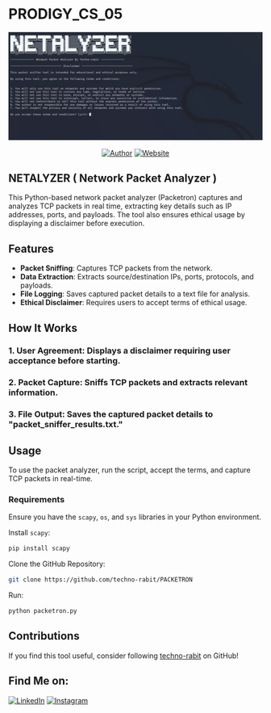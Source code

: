 # PRODIGY_CS_05

<p align="center">
<a href="#"><img title="img" src="img.png"></a>
</p>
<p align="center">
<a href="https://github.com/techno-rabit"><img title="Author" src="https://img.shields.io/badge/Author-Vishnu-yellow.svg?style=for-the-badge&logo=github"></a>
<a href="https://prodigyinfotech.dev/"><img title="Website" src="https://img.shields.io/badge/Website-Prodigy--InfoTech-green.svg?style=for-the-badge&logo=sites"></a>
</p>

## NETALYZER ( Network Packet Analyzer )

This Python-based network packet analyzer (Packetron) captures and analyzes TCP packets in real time, extracting key details such as IP addresses, ports, and payloads. The tool also ensures ethical usage by displaying a disclaimer before execution.

## Features

- **Packet Sniffing**: Captures TCP packets from the network.
- **Data Extraction**: Extracts source/destination IPs, ports, protocols, and payloads.
- **File Logging**: Saves captured packet details to a text file for analysis.
- **Ethical Disclaimer**: Requires users to accept terms of ethical usage.

## How It Works
### 1. User Agreement: Displays a disclaimer requiring user acceptance before starting.
### 2. Packet Capture: Sniffs TCP packets and extracts relevant information.
### 3. File Output: Saves the captured packet details to "packet_sniffer_results.txt."

## Usage

To use the packet analyzer, run the script, accept the terms, and capture TCP packets in real-time.

### Requirements

Ensure you have the `scapy`, `os`, and `sys` libraries in your Python environment.

Install `scapy`:
```sh
pip install scapy
```

Clone the GitHub Repository:
```sh
git clone https://github.com/techno-rabit/PACKETRON
```

Run:
```sh
python packetron.py
```

## Contributions

If you find this tool useful, consider following [techno-rabit](https://github.com/techno-rabit) on GitHub!

## Find Me on:

[![LinkedIn](https://img.shields.io/badge/LinkedIn-VishnuPrasad-blue?style=for-the-badge&logo=LinkedIn)](https://www.linkedin.com/in/technorabit)
[![Instagram](https://img.shields.io/badge/IG-%40__.v.shnu-red?style=for-the-badge&logo=instagram)](https://www.instagram.com/__.v.shnu/)
